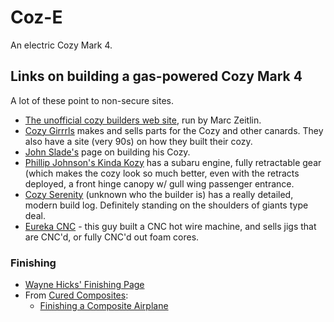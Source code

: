 # Coz-E

An electric Cozy Mark 4.

## Links on building a gas-powered Cozy Mark 4

A lot of these point to non-secure sites.

- [The unofficial cozy builders web site](http://www.cozybuilders.org), run by Marc Zeitlin.
- [Cozy Girrrls](http://www.cozygirrrl.com/) makes and sells parts for the Cozy and other canards. They also have a site (very 90s) on how they built their cozy.
- [John Slade's](http://canardaviation.com/cozy/) page on building his Cozy.
- [Phillip Johnson's Kinda Kozy](http://www.canardaviation.com/PhillipJohnson/index.htm) has a subaru engine, fully retractable gear (which makes the cozy look so much better, even with the retracts deployed, a front hinge canopy w/ gull wing passenger entrance.
- [Cozy Serenity](https://cozyserenity.weebly.com) (unknown who the builder is) has a really detailed, modern build log. Definitely standing on the shoulders of giants type deal.
- [Eureka CNC](http://www.eurekacnc.com) - this guy built a CNC hot wire machine, and sells jigs that are CNC'd, or fully CNC'd out foam cores.

### Finishing

- [Wayne Hicks' Finishing Page](https://ez.canardaircraft.com/www.ez.org/pages/waynehicks/chapter_25_process.html)
- From <a href="http://curedcomposites.com/" data-proofer-ignore>Cured Composites</a>:
  - <a href="http://curedcomposites.com/finish.html" data-proofer-ignore>Finishing a Composite Airplane</a>
